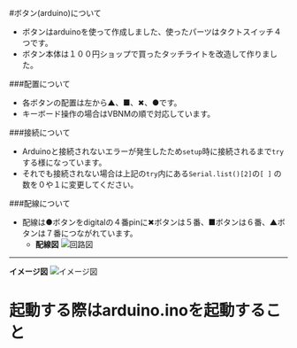 #ボタン(arduino)について

* ボタンはarduinoを使って作成しました、使ったパーツはタクトスイッチ４つです。
* ボタン本体は１００円ショップで買ったタッチライトを改造して作りました。

###配置について
* 各ボタンの配置は左から▲、■、✖、●です。
* キーボード操作の場合はVBNMの順で対応しています。

###接続について
* Arduinoと接続されないエラーが発生したため```setup```時に接続されるまで```try```する様になっています。
* それでも接続されない場合は上記の```try```内にある```Serial.list()[2]```の```[ ]``` の数を０や１に変更してください。

###配線について
* 配線は●ボタンをdigitalの４番pinに✖ボタンは５番、■ボタンは６番、▲ボタンは７番につながれています。
	* **配線図**
![回路図](button_circuit.png)
***
**イメージ図**
![イメージ図](button_image.jpg)



# 起動する際はarduino.inoを起動すること